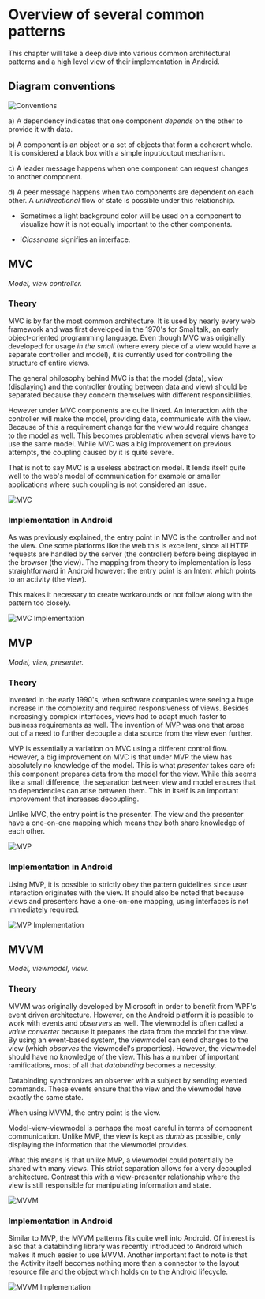 
# Overview of several common patterns

This chapter will take a deep dive into various common architectural patterns and a high level view of their implementation in Android. 

## Diagram conventions

![Conventions](http://i.imgur.com/RSznqSx.png)

a) A dependency indicates that one component *depends* on the other to provide it with data.

b) A component is an object or a set of objects that form a coherent whole. It is considered a black box with a simple input/output mechanism.

c) A leader message happens when one component can request changes to another component.

d) A peer message happens when two components are dependent on each other. A *unidirectional* flow of state is possible under this relationship.

* Sometimes a light background color will be used on a component to visualize how it is not equally important to the other components.

* I*Classname* signifies an interface.

## MVC

*Model, view controller.*

### Theory

MVC is by far the most common architecture. It is used by nearly every web framework and was first developed in the 1970's for Smalltalk, an early object-oriented programming language. Even though MVC was originally developed for usage *in the small* (where every piece of a view would have a separate controller and model), it is currently used for controlling the structure of entire views.

The general philosophy behind MVC is that the model (data), view (displaying) and the controller (routing between data and view) should be separated because they concern themselves with different responsibilities.

However under MVC components are quite linked. An interaction with the controller will make the model, providing data, communicate with the view. Because of this a requirement change for the view would require changes to the model as well. This becomes problematic when several views have to use the same model. While MVC was a big improvement on previous attempts, the coupling caused by it is quite severe.

That is not to say MVC is a useless abstraction model. It lends itself quite well to the web's model of communication for example or smaller applications where such coupling is not considered an issue.

![MVC](http://i.imgur.com/EDB1Vpo.png)

### Implementation in Android

As was previously explained, the entry point in MVC is the controller and not the view. One some platforms like the web this is excellent, since all HTTP requests are handled by the server (the controller) before being displayed in the browser (the view). The mapping from theory to implementation is less straightforward in Android however: the entry point is an Intent which points to an activity (the view). 

This makes it necessary to create workarounds or not follow along with the pattern too closely. 

![MVC Implementation](http://i.imgur.com/A48s57B.png)

## MVP

*Model, view, presenter.*

### Theory

Invented in the early 1990's, when software companies were seeing a huge increase in the complexity and required responsiveness of views. Besides increasingly complex interfaces, views had to adapt much faster to business requirements as well. The invention of MVP was one that arose out of a need to further decouple a data source from the view even further. 

MVP is essentially a variation on MVC using a different control flow. However, a big improvement on MVC is that under MVP the view has absolutely no knowledge of the model. This is what *presenter* takes care of: this component prepares data from the model for the view. While this seems like a small difference, the separation between view and model ensures that no dependencies can arise between them. This in itself is an important improvement that increases decoupling. 

Unlike MVC, the entry point is the presenter. The view and the presenter have a one-on-one mapping which means they both share knowledge of each other. 

![MVP](http://i.imgur.com/t1LFdlO.png)

### Implementation in Android

Using MVP, it is possible to strictly obey the pattern guidelines since user interaction originates with the view. It should also be noted that because views and presenters have a one-on-one mapping, using interfaces is not immediately required. 

![MVP Implementation](http://i.imgur.com/PtXai2Z.png)

## MVVM

*Model, viewmodel, view.*

### Theory

MVVM was originally developed by Microsoft in order to benefit from WPF's event driven architecture. However, on the Android platform it is possible to work with events and *observers* as well. The viewmodel is often called a *value converter* because it prepares the data from the model for the view. By using an event-based system, the viewmodel can send changes to the view (which *observes* the viewmodel's properties). However, the viewmodel should have no knowledge of the view. This has a number of important ramifications, most of all that *databinding* becomes a necessity. 

Databinding synchronizes an observer with a subject by sending evented commands. These events ensure that the view and the viewmodel have exactly the same state. 

When using MVVM, the entry point is the view.

Model-view-viewmodel is perhaps the most careful in terms of component communication. Unlike MVP, the view is kept as *dumb* as possible, only displaying the information that the viewmodel provides.

What this means is that unlike MVP, a viewmodel could potentially be shared with many views. This strict separation allows for a very decoupled architecture. Contrast this with a view-presenter relationship where the view is still responsible for manipulating information and state.

![MVVM](http://i.imgur.com/xWkLIte.png)

### Implementation in Android

Similar to MVP, the MVVM patterns fits quite well into Android. Of interest is also that a databinding library was recently introduced to Android which makes it much easier to use MVVM. Another important fact to note is that the Activity itself becomes nothing more than a connector to the layout resource file and the object which holds on to the Android lifecycle. 

![MVVM Implementation](http://i.imgur.com/fwVX3cm.png)
